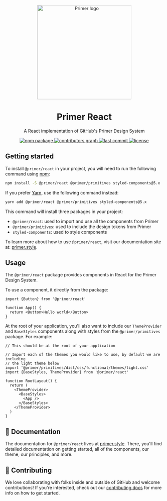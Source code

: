 <p align="center">
  <img alt="Primer logo" width="300px" src="https://user-images.githubusercontent.com/4608155/127241386-f11da52d-00d9-4366-b01c-6f4c1ebcf7f2.png">
</p>

<h1 align="center">Primer React</h1>

<p align="center">A React implementation of GitHub's Primer Design System</p>

<p align="center">
  <a aria-label="npm package" href="https://www.npmjs.com/package/@primer/react">
    <img alt="npm package" src="https://img.shields.io/npm/v/@primer/react.svg">
  </a>
  <a aria-label="contributors graph" href="https://github.com/primer/react/graphs/contributors">
    <img alt="contributors graph" src="https://img.shields.io/github/contributors/primer/react.svg">
  </a>
  <a aria-label="last commit" href="https://github.com/primer/react/commits/main">
    <img alt="last commit" src=
  "https://img.shields.io/github/last-commit/primer/react.svg">
  </a>
  <a aria-label="license" href="https://github.com/primer/react/blob/main/LICENSE">
    <img alt="license" src="https://img.shields.io/github/license/primer/react.svg" alt="">
  </a>
</p>

## Getting started

To install `@primer/react` in your project, you will need to run the following
command using [npm](https://www.npmjs.com/):

```bash
npm install -S @primer/react @primer/primitives styled-components@5.x
```

If you prefer [Yarn](https://yarnpkg.com/), use the following command instead:

```bash
yarn add @primer/react @primer/primitives styled-components@5.x
```

This command will install three packages in your project:

- `@primer/react`: used to import and use all the components from Primer
- `@primer/primitives`: used to include the design tokens from Primer
- `styled-components`: used to style components

To learn more about how to use `@primer/react`, visit our documentation site at:
[primer.style](https://primer.style).

## Usage

The `@primer/react` package provides components in React for the Primer Design System.

To use a component, it directly from the package:

```tsx
import {Button} from '@primer/react'

function App() {
  return <Button>Hello world</Button>
}
```

At the root of your application, you'll also want to include our
`ThemeProvider` and `BaseStyles` components along with styles from the
`@primer/primitives` package. For example:

```tsx
// This should be at the root of your application

// Import each of the themes you would like to use, by default we are including
// the light theme below
import '@primer/primitives/dist/css/functional/themes/light.css'
import {BaseStyles, ThemeProvider} from '@primer/react'

function RootLayout() {
  return (
    <ThemeProvider>
      <BaseStyles>
        <App />
      </BaseStyles>
    </ThemeProvider>
  )
}
```

## 📖 Documentation

The documentation for `@primer/react` lives at [primer.style](https://primer.style). There, you'll find detailed documentation on getting started, all of the components, our theme, our principles, and more.

## 🙌 Contributing

We love collaborating with folks inside and outside of GitHub and welcome contributions! If you're interested, check out our [contributing docs](contributor-docs/CONTRIBUTING.md) for more info on how to get started.
